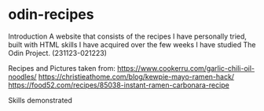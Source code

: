 # odin-recipes
Introduction
A website that consists of the recipes I have personally tried, built with HTML skills I have acquired over the few weeks I have studied The Odin Project. (231123-021223)

Recipes and Pictures taken from:
https://www.cookerru.com/garlic-chili-oil-noodles/ 
https://christieathome.com/blog/kewpie-mayo-ramen-hack/
https://food52.com/recipes/85038-instant-ramen-carbonara-recipe

Skills demonstrated